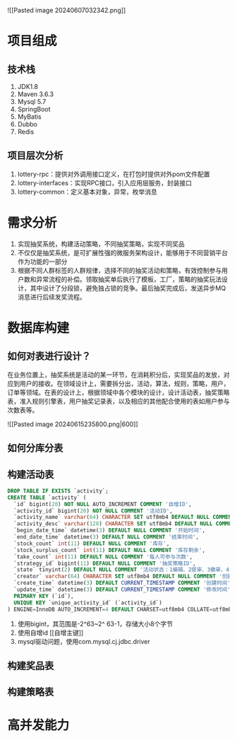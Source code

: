 ![[Pasted image 20240607032342.png]]
# 项目组成

## 技术栈
1. JDK1.8
2. Maven 3.6.3 
3. Mysql 5.7
4. SpringBoot
5. MyBatis
6. Dubbo
7. Redis
## 项目层次分析
1. lottery-rpc：提供对外调用接口定义，在打包时提供对外pom文件配置
2. lottery-interfaces：实现RPC接口，引入应用层服务，封装接口
3. lottery-common：定义基本对象，异常，枚举消息
# 需求分析

1. 实现抽奖系统，构建活动策略，不同抽奖策略，实现不同奖品
2. 不仅仅是抽奖系统，是可扩展性强的微服务架构设计，能够用于不同营销平台作为功能的一部分
3. 根据不同人群标签的人群规律，选择不同的抽奖活动和策略，有效控制参与用户数和异常流程的补偿。领取抽奖单后执行了模板，工厂，策略的抽奖玩法设计，其中设计了分段锁，避免独占锁的竞争。最后抽奖完成后，发送异步MQ消息进行后续发奖流程。


# 数据库构建

## 如何对表进行设计？

在业务位置上，抽奖系统是活动的某一环节，在消耗积分后，实现奖品的发放，对应到用户的接收。在领域设计上，需要拆分出，活动，算法，规则，策略，用户，订单等领域。在表的设计上，根据领域中各个模块的设计，设计活动表，抽奖策略表，准入规则引擎表，用户抽奖记录表，以及相应的其他配合使用的表如用户参与次数表等。

![[Pasted image 20240615235800.png|600]]
## 如何分库分表



## 构建活动表

```sql
DROP TABLE IF EXISTS `activity`;
CREATE TABLE `activity` (
  `id` bigint(20) NOT NULL AUTO_INCREMENT COMMENT '自增ID',
  `activity_id` bigint(20) NOT NULL COMMENT '活动ID',
  `activity_name` varchar(64) CHARACTER SET utf8mb4 DEFAULT NULL COMMENT '活动名称',
  `activity_desc` varchar(128) CHARACTER SET utf8mb4 DEFAULT NULL COMMENT '活动描述',
  `begin_date_time` datetime(3) DEFAULT NULL COMMENT '开始时间',
  `end_date_time` datetime(3) DEFAULT NULL COMMENT '结束时间',
  `stock_count` int(11) DEFAULT NULL COMMENT '库存',
  `stock_surplus_count` int(11) DEFAULT NULL COMMENT '库存剩余',
  `take_count` int(11) DEFAULT NULL COMMENT '每人可参与次数',
  `strategy_id` bigint(11) DEFAULT NULL COMMENT '抽奖策略ID',
  `state` tinyint(2) DEFAULT NULL COMMENT '活动状态：1编辑、2提审、3撤审、4通过、5运行(审核通过后worker扫描状态)、6拒绝、7关闭、8开启',
  `creator` varchar(64) CHARACTER SET utf8mb4 DEFAULT NULL COMMENT '创建人',
  `create_time` datetime(3) DEFAULT CURRENT_TIMESTAMP COMMENT '创建时间',
  `update_time` datetime(3) DEFAULT CURRENT_TIMESTAMP COMMENT '修改时间',
  PRIMARY KEY (`id`),
  UNIQUE KEY `unique_activity_id` (`activity_id`)
) ENGINE=InnoDB AUTO_INCREMENT=4 DEFAULT CHARSET=utf8mb4 COLLATE=utf8mb4_bin COMMENT='活动配置';
```
1. 使用bigint，其范围是-2^63~2^ 63-1，存储大小8个字节
2. 使用自增id [[自增主键]]
3. mysql驱动问题，使用com.mysql.cj.jdbc.driver

## 构建奖品表

## 构建策略表



# 高并发能力
